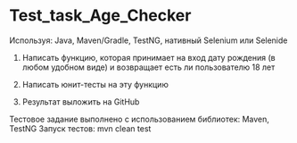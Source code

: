 # Test_task_Age_Checker
Используя: Java, Maven/Gradle, TestNG, нативный Selenium или Selenide

1) Написать функцию, которая принимает на вход дату рождения (в любом удобном виде) и возвращает есть ли пользователю 18 лет
 
2) Написать юнит-тесты на эту функцию
 
3) Результат выложить на GitHub

Тестовое задание выполнено с использованием библиотек: Maven, TestNG
Запуск тестов: mvn clean test
